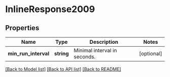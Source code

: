 # InlineResponse2009

## Properties
Name | Type | Description | Notes
------------ | ------------- | ------------- | -------------
**min_run_interval** | **string** | Minimal interval in seconds. | [optional] 

[[Back to Model list]](../../README.md#documentation-for-models) [[Back to API list]](../../README.md#documentation-for-api-endpoints) [[Back to README]](../../README.md)

